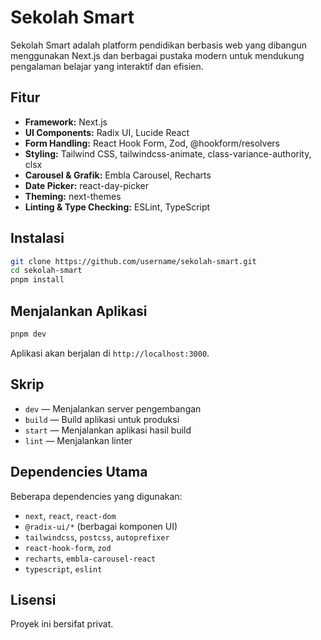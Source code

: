 # Sekolah Smart

Sekolah Smart adalah platform pendidikan berbasis web yang dibangun menggunakan Next.js dan berbagai pustaka modern untuk mendukung pengalaman belajar yang interaktif dan efisien.

## Fitur

- **Framework:** Next.js
- **UI Components:** Radix UI, Lucide React
- **Form Handling:** React Hook Form, Zod, @hookform/resolvers
- **Styling:** Tailwind CSS, tailwindcss-animate, class-variance-authority, clsx
- **Carousel & Grafik:** Embla Carousel, Recharts
- **Date Picker:** react-day-picker
- **Theming:** next-themes
- **Linting & Type Checking:** ESLint, TypeScript

## Instalasi

```bash
git clone https://github.com/username/sekolah-smart.git
cd sekolah-smart
pnpm install
```

## Menjalankan Aplikasi

```bash
pnpm dev
```

Aplikasi akan berjalan di `http://localhost:3000`.

## Skrip

- `dev` — Menjalankan server pengembangan
- `build` — Build aplikasi untuk produksi
- `start` — Menjalankan aplikasi hasil build
- `lint` — Menjalankan linter

## Dependencies Utama

Beberapa dependencies yang digunakan:

- `next`, `react`, `react-dom`
- `@radix-ui/*` (berbagai komponen UI)
- `tailwindcss`, `postcss`, `autoprefixer`
- `react-hook-form`, `zod`
- `recharts`, `embla-carousel-react`
- `typescript`, `eslint`

## Lisensi

Proyek ini bersifat privat.
